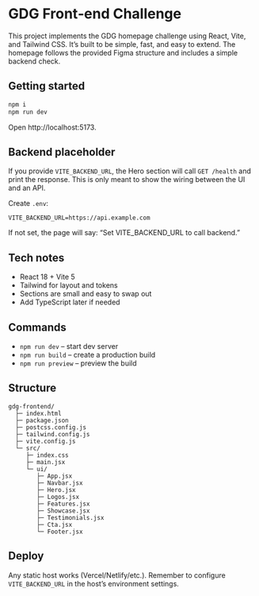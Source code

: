 # GDG Front‑end Challenge

This project implements the GDG homepage challenge using React, Vite, and Tailwind CSS. It’s built to be simple, fast, and easy to extend. The homepage follows the provided Figma structure and includes a simple backend check.

## Getting started

```bash
npm i
npm run dev
```

Open http://localhost:5173.

## Backend placeholder

If you provide `VITE_BACKEND_URL`, the Hero section will call `GET /health` and print the response. This is only meant to show the wiring between the UI and an API.

Create `.env`:

```
VITE_BACKEND_URL=https://api.example.com
```

If not set, the page will say: “Set VITE_BACKEND_URL to call backend.”

## Tech notes

- React 18 + Vite 5
- Tailwind for layout and tokens
- Sections are small and easy to swap out
- Add TypeScript later if needed

## Commands

- `npm run dev` – start dev server
- `npm run build` – create a production build
- `npm run preview` – preview the build

## Structure

```
gdg-frontend/
  ├─ index.html
  ├─ package.json
  ├─ postcss.config.js
  ├─ tailwind.config.js
  ├─ vite.config.js
  └─ src/
     ├─ index.css
     ├─ main.jsx
     └─ ui/
        ├─ App.jsx
        ├─ Navbar.jsx
        ├─ Hero.jsx
        ├─ Logos.jsx
        ├─ Features.jsx
        ├─ Showcase.jsx
        ├─ Testimonials.jsx
        ├─ Cta.jsx
        └─ Footer.jsx
```

## Deploy

Any static host works (Vercel/Netlify/etc.). Remember to configure `VITE_BACKEND_URL` in the host’s environment settings.

